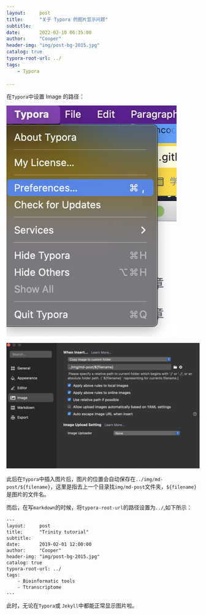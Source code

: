 ```yaml
---
layout:     post
title:      "关于 Typora 的图片显示问题"
subtitle:   
date:       2022-02-10 06:35:00
author:     "Cooper"
header-img: "img/post-bg-2015.jpg"
catalog: true
typora-root-url: ../
tags:
    - Typora
    
---
```




在`Typora`中设置 Image 的路径：



![Screen Shot 2022-02-10 at 06.45.22](/img/md-post/2022-02-10-Typora%20image/Screen%20Shot%202022-02-10%20at%2006.45.22.png)



![Screen Shot 2022-02-10 at 06.46.19](/img/md-post/2022-02-10-Typora%20image/Screen%20Shot%202022-02-10%20at%2006.46.19.png)

此后在`Typora`中插入图片后，图片的位置会自动保存在`../img/md-post/${filename}`，这里是指去上一个目录找`img/md-post`文件夹，`${filename}`是图片的文件名。

而后，在写`markdown`的时候，将`typora-root-url`的路径设置为`../`,如下所示：

```
---
layout:     post
title:      "Trinity tutorial"
subtitle:   
date:       2019-02-01 12:00:00
author:     "Cooper"
header-img: "img/post-bg-2015.jpg"
catalog: true
typora-root-url: ../
tags:
    - Bioinformatic tools
    - Ttranscriptome
---    
```

此时，无论在`Typora`或 `Jekyll`中都能正常显示图片啦。